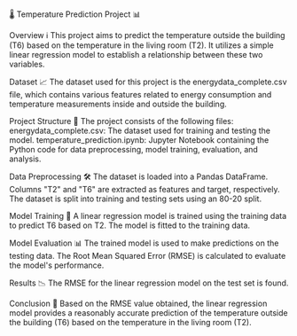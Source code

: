 🌡️ Temperature Prediction Project 📊

Overview ℹ️
This project aims to predict the temperature outside the building (T6) based on the temperature in the living room (T2). It utilizes a simple linear regression model to establish a relationship between these two variables.

Dataset 📈
The dataset used for this project is the energydata_complete.csv file, which contains various features related to energy consumption and temperature measurements inside and outside the building.

Project Structure 📂
The project consists of the following files:
energydata_complete.csv: The dataset used for training and testing the model.
temperature_prediction.ipynb: Jupyter Notebook containing the Python code for data preprocessing, model training, evaluation, and analysis.

Data Preprocessing 🛠️
The dataset is loaded into a Pandas DataFrame.
Columns "T2" and "T6" are extracted as features and target, respectively.
The dataset is split into training and testing sets using an 80-20 split.

Model Training 🧠
A linear regression model is trained using the training data to predict T6 based on T2.
The model is fitted to the training data.

Model Evaluation 📊
The trained model is used to make predictions on the testing data.
The Root Mean Squared Error (RMSE) is calculated to evaluate the model's performance.

Results 📉
The RMSE for the linear regression model on the test set is found.

Conclusion 🎉
Based on the RMSE value obtained, the linear regression model provides a reasonably accurate prediction of the temperature outside the building (T6) based on the temperature in the living room (T2).
